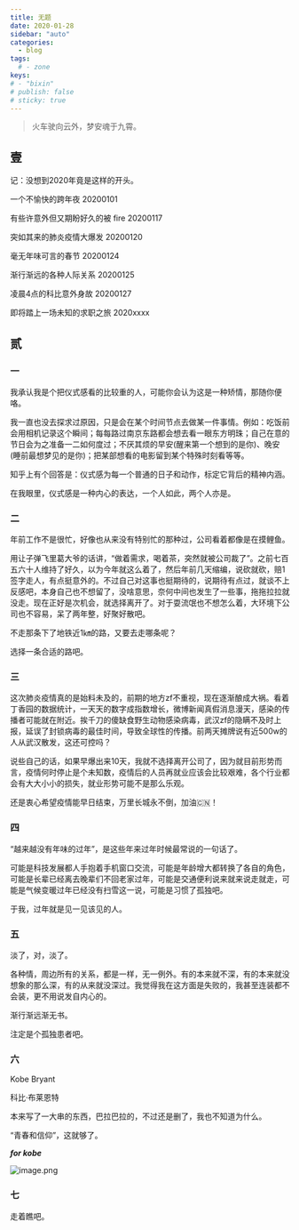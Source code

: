```yaml
---
title: 无题
date: 2020-01-28
sidebar: "auto"
categories:
  - blog
tags:
  # - zone
keys:
# - "bixin"
# publish: false
# sticky: true
---
```




> 火车驶向云外，梦安魂于九霄。



## 壹

记：没想到2020年竟是这样的开头。

一个不愉快的跨年夜 20200101

有些许意外但又期盼好久的被 fire 20200117

突如其来的肺炎疫情大爆发 20200120

毫无年味可言的春节 20200124

渐行渐远的各种人际关系 20200125

凌晨4点的科比意外身故 20200127

即将踏上一场未知的求职之旅 2020xxxx



## 贰

### 一

我承认我是个把仪式感看的比较重的人，可能你会认为这是一种矫情，那随你便咯。

我一直也没去探求过原因，只是会在某个时间节点去做某一件事情。例如：吃饭前会用相机记录这个瞬间；每每路过南京东路都会想去看一眼东方明珠；自己在意的节日会为之准备一二如何度过；不厌其烦的早安(醒来第一个想到的是你)、晚安(睡前最想梦见的是你)；把某部想看的电影留到某个特殊时刻看等等。

知乎上有个回答是：仪式感为每一个普通的日子和动作，标定它背后的精神内涵。

在我眼里，仪式感是一种内心的表达，一个人如此，两个人亦是。



### 二

年前工作不是很忙，好像也从来没有特别忙的那种过，公司看着都像是在摸鲤鱼。

用让子弹飞里葛大爷的话讲，“做着需求，喝着茶，突然就被公司裁了”。之前七百五六十人维持了好久，以为今年就这么着了，然后年前几天缩编，说砍就砍，赔1签字走人，有点挺意外的。不过自己对这事也挺期待的，说期待有点过，就谈不上反感吧，本身自己也不想留了，没啥意思，奈何中间也发生了一些事，拖拖拉拉就没走。现在正好是次机会，就选择离开了。对于耍流氓也不想怎么着，大环境下公司也不容易，呆了两年整，好聚好散吧。

不走那条下了地铁近1㎞的路，又要去走哪条呢？

选择一条合适的路吧。



### 三

这次肺炎疫情真的是始料未及的，前期的地方zf不重视，现在逐渐酿成大祸。看着丁香园的数据统计，一天天的数字成指数增长，微博新闻真假消息漫天，感染的传播者可能就在附近。挨千刀的傻缺食野生动物感染病毒，武汉zf的隐瞒不及时上报，延误了封锁病毒的最佳时间，导致全球性的传播。前两天摊牌说有近500w的人从武汉散发，这还可控吗？

说些自己的话，如果早爆出来10天，我就不选择离开公司了，因为就目前形势而言，疫情何时停止是个未知数，疫情后的人员再就业应该会比较艰难，各个行业都会有大大小小的损失，就业形势可能不是那么乐观。

还是衷心希望疫情能早日结束，万里长城永不倒，加油🇨🇳！



### 四

“越来越没有年味的过年”，是这些年来过年时候最常说的一句话了。

可能是科技发展都人手抱着手机窗口交流，可能是年龄增大都转换了各自的角色，可能是长辈已经离去晚辈们不回老家过年，可能是交通便利说来就来说走就走，可能是气候变暖过年已经没有扫雪这一说，可能是习惯了孤独吧。

于我，过年就是见一见该见的人。



### 五

淡了，对，淡了。

各种情，周边所有的关系，都是一样，无一例外。有的本来就不深，有的本来就没想象的那么深，有的从来就没深过。我觉得我在这方面是失败的，我甚至连装都不会装，更不用说发自内心的。

渐行渐远渐无书。

注定是个孤独患者吧。



### 六

Kobe Bryant 

科比·布莱恩特

本来写了一大串的东西，巴拉巴拉的，不过还是删了，我也不知道为什么。

“青春和信仰”，这就够了。

***for kobe***

![image.png](https://i.loli.net/2020/01/28/JOuQV9kNAZUy26H.png)

### 七

走着瞧吧。

<br/>
<Valine></Valine>
